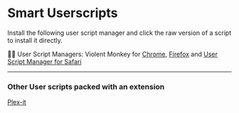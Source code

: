# Smart Userscripts

Install the following user script manager and click the raw version of a script to install it directly.

🧑‍💼 User Script Managers: Violent Monkey for [Chrome](https://chromewebstore.google.com/detail/violentmonkey/jinjaccalgkegednnccohejagnlnfdag), [Firefox](https://addons.mozilla.org/en-US/firefox/addon/violentmonkey/) and [User Script Manager for Safari](https://apps.apple.com/us/app/userscripts/id1463298887)

---

### Other User scripts packed with an extension

[Plex-it](https://github.com/SmartManoj/Plex-it/blob/main/plex-it.user.js)
